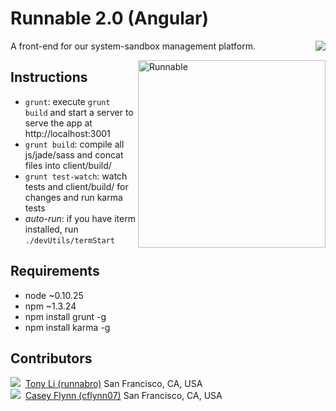 Runnable 2.0 (Angular)
======================

<a href="https://saucelabs.com/u/runnable">
  <img src="https://saucelabs.com/browser-matrix/runnable.svg?auth=9a8a382b89d804503547b9feda1eb36c" align="right">
</a>

A front-end for our system-sandbox management platform.

<img src="http://runnable.com/images/bear-alt.png" title="Runnable" alt="Runnable" align="right" height="300">

Instructions
------------
- `grunt`: execute `grunt build` and start a server to serve the app at http://localhost:3001
- `grunt build`: compile all js/jade/sass and concat files into client/build/
- `grunt test-watch`: watch tests and client/build/ for changes and run karma tests
- *auto-run*: if you have iterm installed, run `./devUtils/termStart`

Requirements
------------
- node ~0.10.25
- npm ~1.3.24
- npm install grunt -g
- npm install karma -g

Contributors
------------
<img src="http://www.gravatar.com/avatar/452e4a4c93d2ffba9999b03cea258206?s=64">&nbsp;
[Tony Li (runnabro)](https://github.com/runnabro)
San Francisco, CA, USA  
<img src="http://www.gravatar.com/avatar/fd3c806f94926cbe683f3ddc878ae4d3?s=64">&nbsp;
[Casey Flynn (cflynn07)](https://github.com/cflynn07)
San Francisco, CA, USA  
